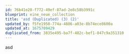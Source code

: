 ```yaml
---
id: 76b41e28-f772-49ef-87ad-2e8c58b3991c
blueprint: eine_neue_collection
title: 'asd (Duplicated) (3) (2)'
updated_by: f5fe1958-774a-4886-a03e-0b74ece8600a
updated_at: 1675709429
duplicated_from: 3835e495-ba7f-482c-bef1-847c9a351310
---
```

asd